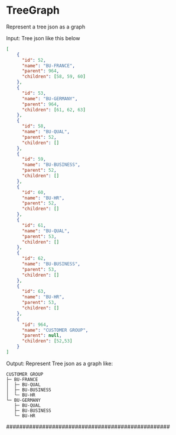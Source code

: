 # TreeGraph
Represent a tree json as a graph

Input: Tree json like this below

```json
[
    {
      "id": 52,
      "name": "BU-FRANCE",
      "parent": 964,
      "children": [58, 59, 60]
    },
    {
      "id": 53,
      "name": "BU-GERMANY",
      "parent": 964,
      "children": [61, 62, 63]
    },
    {
      "id": 58,
      "name": "BU-QUAL",
      "parent": 52,
      "children": []
    },
    {
      "id": 59,
      "name": "BU-BUSINESS",
      "parent": 52,
      "children": []
    },
    {
      "id": 60,
      "name": "BU-HR",
      "parent": 52,
      "children": []
    },
    {
      "id": 61,
      "name": "BU-QUAL",
      "parent": 53,
      "children": []
    },
    {
      "id": 62,
      "name": "BU-BUSINESS",
      "parent": 53,
      "children": []
    },
    {
      "id": 63,
      "name": "BU-HR",
      "parent": 53,
      "children": []
    },
    {
      "id": 964,
      "name": "CUSTOMER GROUP",
      "parent": null,
      "children": [52,53]
    }
]
```
Output: 
Represent Tree json as a graph like:

``` text
CUSTOMER GROUP
├─ BU-FRANCE
│  ├─ BU-QUAL
│  ├─ BU-BUSINESS
│  └─ BU-HR
└─ BU-GERMANY
   ├─ BU-QUAL
   ├─ BU-BUSINESS
   └─ BU-HR
```
   
##################################################

